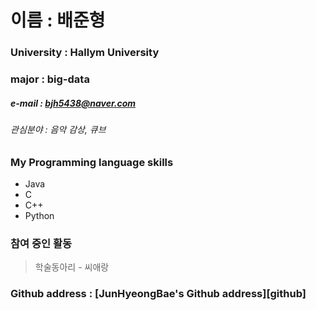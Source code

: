 # 이름 : 배준형
### University : Hallym University
### major : big-data
##### e-mail : bjh5438@naver.com
###### 관심분야 : 음악 감상, 큐브

### My Programming language skills
* Java
* C
* C++
* Python

### 참여 중인 활동
> 학술동아리 - 씨애랑

### Github address : [JunHyeongBae's Github address][github]

[git hub]:https://github.com/JunHyeongBae
